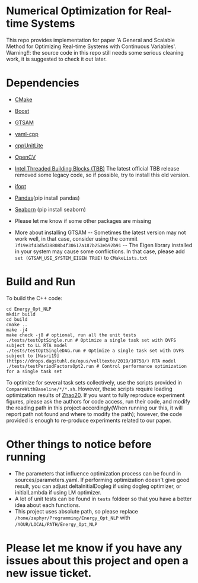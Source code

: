 # Numerical Optimization for Real-time Systems
This repo provides implementation for paper 'A General and Scalable Method for Optimizing
Real-time Systems with Continuous Variables'.
Warning!!: the source code in this repo still needs some serious cleaning work, it is suggested to check it out later.

# Dependencies
- [CMake](https://cmake.org/download/)
- [Boost](https://www.boost.org/users/download/)
- [GTSAM](https://github.com/borglab/gtsam)
- [yaml-cpp](https://github.com/jbeder/yaml-cpp)
- [cppUnitLite](https://github.com/anonymousUser666666/CppUnitLite)
- [OpenCV](https://docs.opencv.org/4.x/d7/d9f/tutorial_linux_install.html)
- [Intel Threaded Building Blocks (TBB)](https://github.com/wjakob/tbb) The latest official TBB release removed some legacy code, so if possible, try to install this old version.
- [ifopt](https://github.com/ethz-adrl/ifopt)
- [Pandas](https://pandas.pydata.org/getting_started.html)(pip install pandas)
- [Seaborn](https://seaborn.pydata.org/installing.html) (pip install seaborn)
- Please let me know if some other packages are missing

- More about installing GTSAM
-- Sometimes the latest version may not work well, in that case, consider using the commit `7f19e3f43d5d38808b4f30617a187b253eb92b91`
-- The Eigen library installed in your system may cause some conflictions. In that case, please add `set (GTSAM_USE_SYSTEM_EIGEN TRUE)` to `CMakeLists.txt` 


# Build and Run
To build the C++ code:
```
cd Energy_Opt_NLP
mkdir build
cd build
cmake ..
make -j4
make check -j8 # optional, run all the unit tests
./tests/testOptSingle.run # Optimize a single task set with DVFS subject to LL RTA model
./tests/testOptSingleDAG.run # Optimize a single task set with DVFS subject to [Nasri19](https://drops.dagstuhl.de/opus/volltexte/2019/10758/) RTA model
./tests/testPeriodFactorsOpt2.run # Control performance optimization for a single task set
```

To optimize for several task sets collectively, use the scripts provided in `CompareWithBaseline/*/*.sh`. However, these scripts require loading optimization results of [Zhao20](https://ieeexplore.ieee.org/document/9355563). If you want to fully reproduce experiment figures, please ask the authors for code access, run their code, and modify the reading path in this project accordingly(When running our this, it will report path not found and where to modify the path); however, the code provided is enough to re-produce experiments related to our paper. 


# Other things to notice before running
- The parameters that influence optimization process can be found in sources/parameters.yaml. If performing optimization doesn't give good result, you can adjust deltaInitialDogleg if using dogleg optimizer, or initialLambda if using LM optimizer. 
- A lot of unit tests can be found in `tests` foldeer so that you have a better idea about each functions.
- This project uses absolute path, so please replace `/home/zephyr/Programming/Energy_Opt_NLP` with `/YOUR/LOCAL/PATH/Energy_Opt_NLP`

# Please let me know if you have any issues about this project and open a new issue ticket.